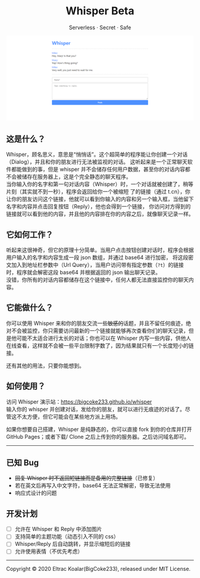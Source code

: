 <h1 align="center">Whisper Beta</h1>
<p align="center">Serverless · Secret · Safe</p>

![](./screenshot.png)

## 这是什么？

Whisper，顾名思义，意思是“悄悄话”。这个超简单的程序能让你创建一个对话（Dialog），并且和你的朋友进行无法被监视的对话。
这听起来是一个正常聊天软件都能做到的事，但是 whisper 并不会储存任何用户数据，甚至你的对话内容都不会被储存在服务器上，这是个完全静态的聊天程序。  
当你输入你的名字和第一句对话内容（Whisper）时，一个对话就被创建了，稍等片刻（其实就不到一秒），程序会返回给你一个被缩短
了的链接（通过 t.cn），你让你的朋友访问这个链接，他就可以看到你输入的内容和另一个输入框，当他留下名字和内容并点击回复按钮（Reply），他也会得到一个链接，
你访问对方得到的链接就可以看到他的内容，并且他的内容排在你的内容之后，就像聊天记录一样。

## 它如何工作？

听起来这很神奇，但它的原理十分简单。当用户点击按钮创建对话时，程序会根据用户输入的名字和内容生成一段 json 数组，并通过 base64 进行加密，
将这段密文加入到地址栏参数中（Url Query），当用户访问带有指定参数（`?t`）的链接时，程序就会解密这段 base64 并根据返回的 json 输出聊天记录。  
没错，你所有的对话内容都储存在这个链接中，任何人都无法直接监控你的聊天内容。

## 它能做什么？

你可以使用 Whisper 来和你的朋友交流一些~~敏感的~~话题，并且不留任何痕迹，绝对不会被监控，你只需要访问最新的一个链接就能够再次查看你们的聊天记录，但是他可能不太适合进行太长的对话；你也可以在 Whisper 内写一些内容，供他人在线查看，这样就不会被一些平台限制字数了，因为结果就只有一个长度短小的链接。

还有其他的用法，只要你能想到。

## 如何使用？

访问 Whisper 演示站：https://bigcoke233.github.io/whisper  
输入你的 whisper 并创建对话，发给你的朋友，就可以进行无痕迹的对话了。尽管这不太方便，但它可能会在某些地方派上用场。

如果你想要自己搭建，Whisper 是纯静态的，你可以直接 fork 到你的仓库并打开 GitHub Pages；或者下载/ Clone 之后上传到你的服务器。之后访问域名即可。

---

## 已知 Bug

- ~~回复 Whisper 时不返回短链接而是备用的完整链接~~（已修复）
- 若在英文后再写入中文字符，base64 无法正常解密，导致无法使用
- 响应式设计的问题

## 开发计划

- [ ] 允许在 Whisper 和 Reply 中添加图片
- [ ] 支持简单的主题功能（动态引入不同的 css）
- [ ] Whisper/Reply 后自动跳转，并显示缩短后的链接
- [ ] 允许使用表情（不优先考虑）

---

Copyright &copy; 2020 Eltrac Koalar(BigCoke233), released under MIT License.
